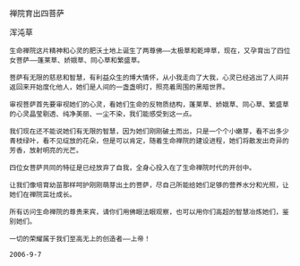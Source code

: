 禅院育出四菩萨

浑沌草


    生命禅院这片精神和心灵的肥沃土地上诞生了两尊佛——太极草和乾坤草，现在，又孕育出了四位女菩萨——蓬莱草、娇娥草、同心草和繁盛草。

    菩萨有无限的慈悲和智慧，有利益众生的博大情怀，从小我走向了大我，心灵已经逃出了人间并返回来开始度化他人，她们是人间的一盏盏明灯，照亮着周围的黑暗世界。

    审视菩萨首先要审视她们的心灵，看她们生命的反物质结构，蓬莱草、娇娥草、同心草、繁盛草的心灵晶莹剔透、纯净美丽、一尘不染，我们能感受到这一点。

    我们现在还不能说她们有无限的智慧，因为她们刚刚破土而出，只是一个个小嫩芽，看不出多少青枝绿叶，看不见绽放的花朵，但是可以肯定，随着生命禅院的建设进程，她们将散发出奇异的芳香，放射明亮的光芒。

    四位女菩萨共同的特征是已经放弃了自我，全身心投入在了生命禅院时代的开创中。

    让我们像培育幼苗那样呵护刚刚萌芽出土的菩萨，尽自己所能给她们足够的营养水分和光照，让她们在禅院茁壮成长。

    所有访问生命禅院的尊贵来宾，请你们用佛眼法眼观察，也可以用你们高超的智慧冶炼她们，鉴别她们。

    一切的荣耀属于我们至高无上的创造者——上帝！

    2006-9-7



